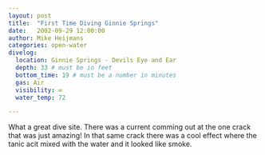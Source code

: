 ```yaml
---
layout: post
title:  "First Time Diving Ginnie Springs"
date:   2002-09-29 12:00:00
author: Mike Heijmans
categories: open-water
divelog:
  location: Ginnie Springs - Devils Eye and Ear
  depth: 33 # must be in feet
  bottom_time: 19 # must be a number in minutes
  gas: Air
  visibility: ∞
  water_temp: 72

---
```

What a great dive site. There was a current comming out at the one crack that was just amazing! In that same crack there was a cool effect where the tanic acit mixed with the water and it looked like smoke.